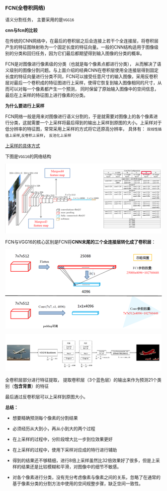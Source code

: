### FCN(全卷积网络)

语义分割任务， 主要采用的是`VGG16`

**cnn与fcn的比较**

在传统的CNN网络中，在最后的卷积层之后会连接上若干个全连接层，将卷积层产生的特征图映射称为一个固定长度的特征向量。一般的CNN结构适用于图像级别的分类和回归任务，因为它们最后都期望得到输入图像的分类的概率。

FCN是对图像进行像素级的分类（也就是每个像素点都进行分类）， 从而解决了语义级别的图像分割问题。与上面介绍的经典CNN在卷积层使用全连接层得到固定长度的特征向量进行分类不同，FCN可以接受任意尺寸的输入图像，采用反卷积层对最后一个卷积成的特征图进行上采样，使得它恢复到输入图像相同的尺寸，从而可以对每一个像素都产生一个预测， 同时保留了原始输入图像中的空间信息，最后在上采样的特征图上进行像素的分类。

**为什么要进行上采样**

FCN网络一般是用来对图像进行语义分割的，于是就需要对图像上的各个像素进行分类，这就需要一个上采样将最后得到的输出上采样到原图的大小。上采样对于低分辨率的特征图，常常采用上采样的方式将它还原高分辨率， 具体有： `双线性插值上采样`,`反卷积上采样`， `反池化上采样`

[上采样的具体方式](./上采样的方式.md)

下图是`VGG16`的网络结构

![image-20220816142232226](../img/image-20220816142232226.png)

FCN与VGG16的核心区别是FCN将**CNN末尾的三个全连接层转化成了卷积层**： 

![image-20220816142126285](../img/image-20220816142126285.png)

![image-20220816142407985](../img/image-20220816142407985.png)

全卷积层部分进行特征提取， 提取卷积层（3个蓝色层）的输出来作为预测21个类别（**包含背景**）的特征

最后通过反卷积层可以上采样到原图大小。

**总结：**

* 想要精确预测每个像素的分割结果

* 必须经历从大到小，再从小到大的两个过程

* 在上采样的过程中，分阶段增大比一步到位效果更好

* 在上采样的过程中，使用下采样对应成的特行进行辅助

* 得到的结果还不够精细，进行8倍上采样虽然比32倍效果好了很多，但是上采样的结果还是比较模糊和平滑，对图像中的细节不敏感。

* 对各个像素进行分类，没有充分考虑像素与像素之间的关系，忽略了在通常的基于像素分类的分割方法中使用的空间规整步骤，缺乏空间一致性。

  